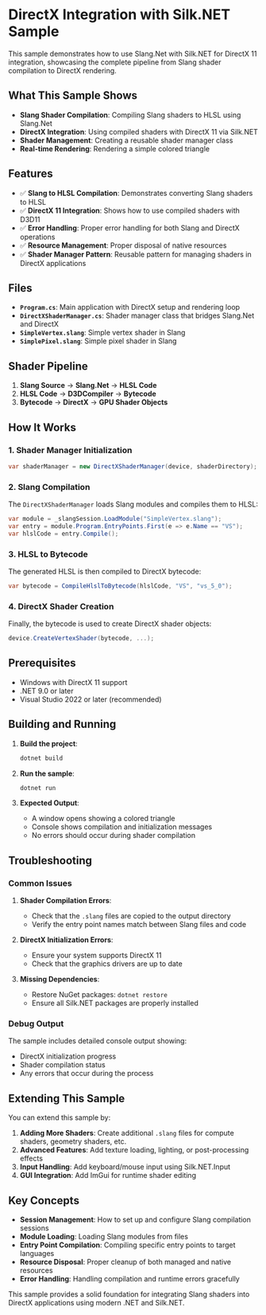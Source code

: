 # DirectX Integration with Silk.NET Sample

This sample demonstrates how to use Slang.Net with Silk.NET for DirectX 11 integration, showcasing the complete pipeline from Slang shader compilation to DirectX rendering.

## What This Sample Shows

- **Slang Shader Compilation**: Compiling Slang shaders to HLSL using Slang.Net
- **DirectX Integration**: Using compiled shaders with DirectX 11 via Silk.NET
- **Shader Management**: Creating a reusable shader manager class
- **Real-time Rendering**: Rendering a simple colored triangle

## Features

- ✅ **Slang to HLSL Compilation**: Demonstrates converting Slang shaders to HLSL
- ✅ **DirectX 11 Integration**: Shows how to use compiled shaders with D3D11
- ✅ **Error Handling**: Proper error handling for both Slang and DirectX operations
- ✅ **Resource Management**: Proper disposal of native resources
- ✅ **Shader Manager Pattern**: Reusable pattern for managing shaders in DirectX applications

## Files

- **`Program.cs`**: Main application with DirectX setup and rendering loop
- **`DirectXShaderManager.cs`**: Shader manager class that bridges Slang.Net and DirectX
- **`SimpleVertex.slang`**: Simple vertex shader in Slang
- **`SimplePixel.slang`**: Simple pixel shader in Slang

## Shader Pipeline

1. **Slang Source** → **Slang.Net** → **HLSL Code**
2. **HLSL Code** → **D3DCompiler** → **Bytecode**
3. **Bytecode** → **DirectX** → **GPU Shader Objects**

## How It Works

### 1. Shader Manager Initialization

```csharp
var shaderManager = new DirectXShaderManager(device, shaderDirectory);
```

### 2. Slang Compilation

The `DirectXShaderManager` loads Slang modules and compiles them to HLSL:

```csharp
var module = _slangSession.LoadModule("SimpleVertex.slang");
var entry = module.Program.EntryPoints.First(e => e.Name == "VS");
var hlslCode = entry.Compile();
```

### 3. HLSL to Bytecode

The generated HLSL is then compiled to DirectX bytecode:

```csharp
var bytecode = CompileHlslToBytecode(hlslCode, "VS", "vs_5_0");
```

### 4. DirectX Shader Creation

Finally, the bytecode is used to create DirectX shader objects:

```csharp
device.CreateVertexShader(bytecode, ...);
```

## Prerequisites

- Windows with DirectX 11 support
- .NET 9.0 or later
- Visual Studio 2022 or later (recommended)

## Building and Running

1. **Build the project**:
   ```bash
   dotnet build
   ```

2. **Run the sample**:
   ```bash
   dotnet run
   ```

3. **Expected Output**:
   - A window opens showing a colored triangle
   - Console shows compilation and initialization messages
   - No errors should occur during shader compilation

## Troubleshooting

### Common Issues

1. **Shader Compilation Errors**:
   - Check that the `.slang` files are copied to the output directory
   - Verify the entry point names match between Slang files and code

2. **DirectX Initialization Errors**:
   - Ensure your system supports DirectX 11
   - Check that the graphics drivers are up to date

3. **Missing Dependencies**:
   - Restore NuGet packages: `dotnet restore`
   - Ensure all Silk.NET packages are properly installed

### Debug Output

The sample includes detailed console output showing:
- DirectX initialization progress
- Shader compilation status
- Any errors that occur during the process

## Extending This Sample

You can extend this sample by:

1. **Adding More Shaders**: Create additional `.slang` files for compute shaders, geometry shaders, etc.
2. **Advanced Features**: Add texture loading, lighting, or post-processing effects
3. **Input Handling**: Add keyboard/mouse input using Silk.NET.Input
4. **GUI Integration**: Add ImGui for runtime shader editing

## Key Concepts

- **Session Management**: How to set up and configure Slang compilation sessions
- **Module Loading**: Loading Slang modules from files
- **Entry Point Compilation**: Compiling specific entry points to target languages
- **Resource Disposal**: Proper cleanup of both managed and native resources
- **Error Handling**: Handling compilation and runtime errors gracefully

This sample provides a solid foundation for integrating Slang shaders into DirectX applications using modern .NET and Silk.NET.
